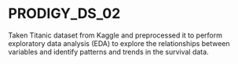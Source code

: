 # PRODIGY_DS_02
Taken Titanic dataset from Kaggle and preprocessed it to perform exploratory data analysis (EDA) to explore the relationships between variables and identify patterns and trends in the survival data.

